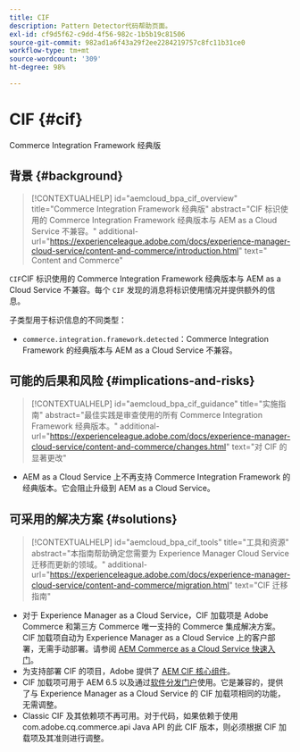 ```yaml
---
title: CIF
description: Pattern Detector代码帮助页面。
exl-id: cf9d5f62-c9dd-4f56-982c-1b5b19c81506
source-git-commit: 982ad1a6f43a29f2ee2284219757c8fc11b31ce0
workflow-type: tm+mt
source-wordcount: '309'
ht-degree: 98%

---
```


# CIF {#cif}

Commerce Integration Framework 经典版

## 背景 {#background}

>[!CONTEXTUALHELP]
>id="aemcloud_bpa_cif_overview"
>title="Commerce Integration Framework 经典版"
>abstract="CIF 标识使用的 Commerce Integration Framework 经典版本与 AEM as a Cloud Service 不兼容。"
>additional-url="https://experienceleague.adobe.com/docs/experience-manager-cloud-service/content-and-commerce/introduction.html" text=" Content and Commerce"

`CIF`CIF 标识使用的 Commerce Integration Framework 经典版本与 AEM as a Cloud Service 不兼容。每个 `CIF` 发现的消息将标识使用情况并提供额外的信息。

子类型用于标识信息的不同类型：

* `commerce.integration.framework.detected`：Commerce Integration Framework 的经典版本与 AEM as a Cloud Service 不兼容。


## 可能的后果和风险 {#implications-and-risks}

>[!CONTEXTUALHELP]
>id="aemcloud_bpa_cif_guidance"
>title="实施指南"
>abstract="最佳实践是审查使用的所有 Commerce Integration Framework 经典版本。"
>additional-url="https://experienceleague.adobe.com/docs/experience-manager-cloud-service/content-and-commerce/changes.html" text="对 CIF 的显著更改"

* AEM as a Cloud Service 上不再支持 Commerce Integration Framework 的经典版本。它会阻止升级到 AEM as a Cloud Service。

## 可采用的解决方案 {#solutions}

>[!CONTEXTUALHELP]
>id="aemcloud_bpa_cif_tools"
>title="工具和资源"
>abstract="本指南帮助确定您需要为 Experience Manager Cloud Service 迁移而更新的领域。"
>additional-url="https://experienceleague.adobe.com/docs/experience-manager-cloud-service/content-and-commerce/migration.html" text="CIF 迁移指南"

* 对于 Experience Manager as a Cloud Service，CIF 加载项是 Adobe Commerce 和第三方 Commerce 唯一支持的 Commerce 集成解决方案。CIF 加载项自动为 Experience Manager as a Cloud Service 上的客户部署，无需手动部署。请参阅 [AEM Commerce as a Cloud Service 快速入门](https://experienceleague.adobe.com/docs/experience-manager-cloud-service/content-and-commerce/storefront/getting-started.html)。
* 为支持部署 CIF 的项目，Adobe 提供了 [AEM CIF 核心组件](https://github.com/adobe/aem-core-cif-components)。
* CIF 加载项可用于 AEM 6.5 以及通过[软件分发门户](https://experience.adobe.com/#/downloads/content/software-distribution/en/aem.html)使用。它是兼容的，提供了与 Experience Manager as a Cloud Service 的 CIF 加载项相同的功能，无需调整。
* Classic CIF 及其依赖项不再可用。对于代码，如果依赖于使用 com.adobe.cq.commerce.api Java API 的此 CIF 版本，则必须根据 CIF 加载项及其准则进行调整。
